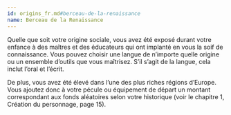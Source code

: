 ```yaml
---
id: origins_fr.md#berceau-de-la-renaissance
name: Berceau de la Renaissance
---
```


Quelle que soit votre origine sociale, vous avez été exposé durant votre enfance à des maîtres et des éducateurs qui ont implanté en vous la soif de connaissance. Vous pouvez choisir une langue de n’importe quelle origine ou un ensemble d’outils que vous maîtrisez. S’il s’agit de la langue, cela inclut l’oral et l’écrit.

De plus, vous avez été élevé dans l’une des plus riches régions d’Europe. Vous ajoutez donc à votre pécule ou équipement de départ un montant correspondant aux fonds aléatoires selon votre historique (voir le chapitre 1, Création du personnage, page 15).

